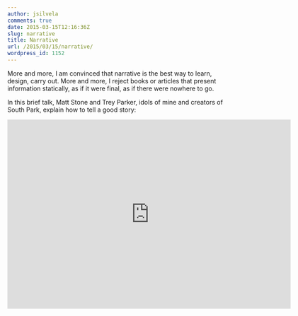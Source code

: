 ```yaml
---
author: jsilvela
comments: true
date: 2015-03-15T12:16:36Z
slug: narrative
title: Narrative
url: /2015/03/15/narrative/
wordpress_id: 1152
---
```


More and more, I am convinced that narrative is the best way to learn, design, carry out. More and more, I reject books or articles that present information statically, as if it were final, as if there were nowhere to go.

In this brief talk, Matt Stone and Trey Parker, idols of mine and creators of South Park, explain how to tell a good story:

<iframe title="New York Times Video - Embed Player" width="640" height="428" frameborder="0" scrolling="no" allowfullscreen="true" marginheight="0" marginwidth="0" id="nyt_video_player" src="https://graphics8.nytimes.com/video/players/offsite/index.html?videoId=100000001039812"></iframe>

